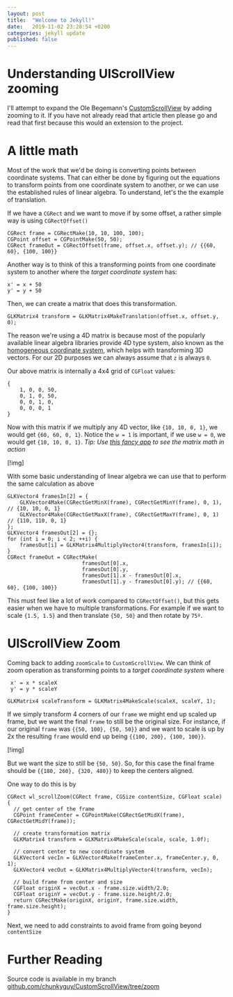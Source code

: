 ```yaml
---
layout: post
title:  "Welcome to Jekyll!"
date:   2019-11-02 23:28:54 +0200
categories: jekyll update
published: false
---
```


# Understanding UIScrollView zooming

I'll attempt to expand the Ole Begemann's [CustomScrollView](https://oleb.net/blog/2014/04/understanding-uiscrollview/) by adding zooming to it. If you have not already read that article then please go and read that first because this would an extension to the project.

# A little math

Most of the work that we'd be doing is converting points between coordinate systems. That can either be done by figuring out the equations to transform points from one coordinate system to another, or we can use the established rules of linear algebra. To understand, let's the the example of translation.

If we have a `CGRect` and we want to move if by some offset, a rather simple way is using `CGRectOffset()`

```objc
CGRect frame = CGRectMake(10, 10, 100, 100);
CGPoint offset = CGPointMake(50, 50);
CGRect frameOut = CGRectOffset(frame, offset.x, offset.y); // {{60, 60}, {100, 100}}
```

Another way is to think of this a transforming points from one coordinate system to another where the *target coordinate system* has:

 ```
 x' = x + 50
 y' = y + 50
 ```
 
 Then, we can create a matrix that does this transformation.

```objc
GLKMatrix4 transform = GLKMatrix4MakeTranslation(offset.x, offset.y, 0);
```

The reason we're using a 4D matrix is because most of the popularly available linear algebra libraries provide 4D type system, also known as the [homogeneous coordinate system](https://en.wikipedia.org/wiki/Homogeneous_coordinates#Use_in_computer_graphics_and_computer_vision), which helps with transforming 3D vectors. For our 2D purposes we can always assume that `z` is always `0`.

Our above matrix is internally a 4x4 grid of `CGFloat` values:

```objc
{
    1, 0, 0, 50,
    0, 1, 0, 50, 
    0, 0, 1, 0,
    0, 0, 0, 1
}
```

Now with this matrix if we multiply any 4D vector, like `{10, 10, 0, 1}`, we would get `{60, 60, 0, 1}`. Notice the `w = 1` is important, if we use `w = 0`, we would get `{10, 10, 0, 1}`. *Tip: Use [this fancy app](http://matrixmultiplication.xyz) to see the matrix math in action* 

[!img]

With some basic understanding of linear algebra we can use that to perform the same calculation as above

```objc
GLKVector4 framesIn[2] = {
    GLKVector4Make(CGRectGetMinX(frame), CGRectGetMinY(frame), 0, 1), // {10, 10, 0, 1}
    GLKVector4Make(CGRectGetMaxX(frame), CGRectGetMaxY(frame), 0, 1) // {110, 110, 0, 1}
};
GLKVector4 framesOut[2] = {};
for (int i = 0; i < 2; ++i) {
    framesOut[i] = GLKMatrix4MultiplyVector4(transform, framesIn[i]);
}
CGRect frameOut = CGRectMake(
                        framesOut[0].x, 
                        framesOut[0].y,
                        framesOut[1].x - framesOut[0].x,
                        framesOut[1].y - framesOut[0].y); // {{60, 60}, {100, 100}}

```

This must feel like a lot of work compared to `CGRectOffset()`, but this gets easier when we have to multiple transformations. For example if we want to scale `{1.5, 1.5}` and then translate `{50, 50}` and then rotate by `75º`.

# UIScrollView Zoom

Coming back to adding `zoomScale` to `CustomScrollView`. We can think of zoom operation as transforming points to a *target coordinate system* where 

```
 x' = x * scaleX
 y' = y * scaleY
 ```

 ```objc
 GLKMatrix4 scaleTransform = GLKMatrix4MakeScale(scaleX, scaleY, 1);
 ```

If we simply transform 4 corners of our `frame` we might end up scaled up frame, but we want the final `frame` to still be the original size. For instance, if our original `frame` was `{{50, 100}, {50, 50}}` and we want to scale is up by 2x the resulting `frame` would end up being `{{100, 200}, {100, 100}}`.

[!img]

But we want the size to still be `{50, 50}`. So, for this case the final frame should be `{{180, 260}, {320, 480}}` to keep the centers aligned.

One way to do this is by 

```objc
CGRect wl_scrollZoom(CGRect frame, CGSize contentSize, CGFloat scale)
{
  // get center of the frame
  CGPoint frameCenter = CGPointMake(CGRectGetMidX(frame), CGRectGetMidY(frame));

  // create transformation matrix
  GLKMatrix4 transform = GLKMatrix4MakeScale(scale, scale, 1.0f);

  // convert center to new coordinate system
  GLKVector4 vecIn = GLKVector4Make(frameCenter.x, frameCenter.y, 0, 1);
  GLKVector4 vecOut = GLKMatrix4MultiplyVector4(transform, vecIn);

  // build frame from center and size
  CGFloat originX = vecOut.x - frame.size.width/2.0;
  CGFloat originY = vecOut.y - frame.size.height/2.0;
  return CGRectMake(originX, originY, frame.size.width, frame.size.height);
}
```

Next, we need to add constraints to avoid frame from going beyond `contentSize`
 
# Further Reading

Source code is available in my branch [github.com/chunkyguy/CustomScrollView/tree/zoom](https://github.com/chunkyguy/CustomScrollView/tree/zoom)